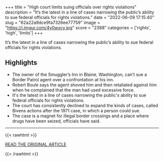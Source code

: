 +++
title = "High court limits suing officials over rights violations"
description = "It’s the latest in a line of cases narrowing the public’s ability to sue federal officials for rights violations."
date = "2022-06-09 17:15:40"
slug = "62a22a9dce9fa7326ee77759"
image = "https://i.imgur.com/4y0wxcy.jpg"
score = "2388"
categories = ['rights', 'high', 'limits']
+++

It’s the latest in a line of cases narrowing the public’s ability to sue federal officials for rights violations.

## Highlights

- The owner of the Smuggler’s Inn in Blaine, Washington, can’t sue a Border Patrol agent over a confrontation at his inn.
- Robert Boule says the agent shoved him and then retaliated against him when he complained that the man had used excessive force.
- It's the latest in a line of cases narrowing the public's ability to sue federal officials for rights violations.
- The court has consistently declined to expand the kinds of cases, called Bivens actions after the 1971 case, in which a person could sue.
- The case is a magnet for illegal border crossings and a place where drugs have been seized, officials have said.

---

{{< rawhtml >}}
  <p class="article-category">
    <a target="_blank" href="https://www.wwnytv.com/2022/06/08/high-court-limits-suing-officials-over-rights-violations/">READ THE ORIGINAL ARTICLE</a>
  </p>
{{< /rawhtml >}}
